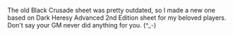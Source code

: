 The old Black Crusade sheet was pretty outdated, so I made a new one based on Dark Heresy Advanced 2nd Edition sheet for my beloved players. Don't say your GM never did anything for you. (^_-)